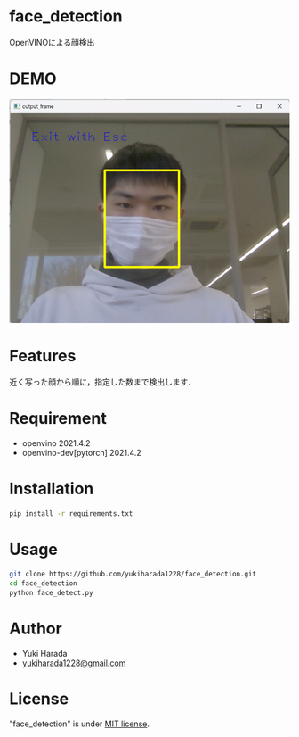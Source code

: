 # face_detection
 OpenVINOによる顔検出

# DEMO
![screenshot](img/demo1.png)
 
# Features
 近く写った顔から順に，指定した数まで検出します．
 
# Requirement
* openvino 2021.4.2
* openvino-dev[pytorch] 2021.4.2
 
# Installation
```bash
pip install -r requirements.txt
```

# Usage
```bash
git clone https://github.com/yukiharada1228/face_detection.git
cd face_detection
python face_detect.py
```

# Author 
* Yuki Harada
* yukiharada1228@gmail.com
 
# License
"face_detection" is under [MIT license](https://en.wikipedia.org/wiki/MIT_License).
